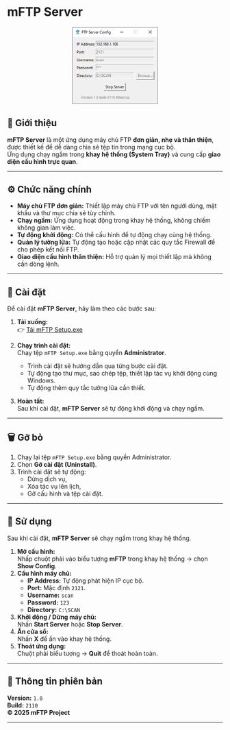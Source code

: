 # mFTP Server
<p align="center">
  <img src="app.png" alt="mFTP" width="200">
</p>

## 🧭 Giới thiệu

**mFTP Server** là một ứng dụng máy chủ FTP **đơn giản, nhẹ và thân thiện**, được thiết kế để dễ dàng chia sẻ tệp tin trong mạng cục bộ.  
Ứng dụng chạy ngầm trong **khay hệ thống (System Tray)** và cung cấp **giao diện cấu hình trực quan**.

---

## ⚙️ Chức năng chính

- **Máy chủ FTP đơn giản:** Thiết lập máy chủ FTP với tên người dùng, mật khẩu và thư mục chia sẻ tùy chỉnh.  
- **Chạy ngầm:** Ứng dụng hoạt động trong khay hệ thống, không chiếm không gian làm việc.  
- **Tự động khởi động:** Có thể cấu hình để tự động chạy cùng hệ thống.  
- **Quản lý tường lửa:** Tự động tạo hoặc cập nhật các quy tắc Firewall để cho phép kết nối FTP.  
- **Giao diện cấu hình thân thiện:** Hỗ trợ quản lý mọi thiết lập mà không cần dòng lệnh.

---

## 💾 Cài đặt

Để cài đặt **mFTP Server**, hãy làm theo các bước sau:

1. **Tải xuống:**  
   👉 [Tải mFTP Setup.exe](https://github.com/caophuocdanh/mFTP-Server/releases/download/v1.0/mFTP.Setup.exe)

2. **Chạy trình cài đặt:**  
   Chạy tệp `mFTP Setup.exe` bằng quyền **Administrator**.  
   - Trình cài đặt sẽ hướng dẫn qua từng bước cài đặt.  
   - Tự động tạo thư mục, sao chép tệp, thiết lập tác vụ khởi động cùng Windows.  
   - Tự động thêm quy tắc tường lửa cần thiết.

3. **Hoàn tất:**  
   Sau khi cài đặt, **mFTP Server** sẽ tự động khởi động và chạy ngầm.

---

## 🗑️ Gỡ bỏ

1. Chạy lại tệp `mFTP Setup.exe` bằng quyền Administrator.  
2. Chọn **Gỡ cài đặt (Uninstall)**.  
3. Trình cài đặt sẽ tự động:  
   - Dừng dịch vụ,  
   - Xóa tác vụ lên lịch,  
   - Gỡ cấu hình và tệp cài đặt.

---

## 🚀 Sử dụng

Sau khi cài đặt, **mFTP Server** sẽ chạy ngầm trong khay hệ thống.

1. **Mở cấu hình:**  
   Nhấp chuột phải vào biểu tượng **mFTP** trong khay hệ thống → chọn **Show Config**.  
2. **Cấu hình máy chủ:**  
   - **IP Address:** Tự động phát hiện IP cục bộ.  
   - **Port:** Mặc định `2121`.  
   - **Username:** `scan`  
   - **Password:** `123`  
   - **Directory:** `C:\SCAN`  
3. **Khởi động / Dừng máy chủ:**  
   Nhấn **Start Server** hoặc **Stop Server**.  
4. **Ẩn cửa sổ:**  
   Nhấn **X** để ẩn vào khay hệ thống.  
5. **Thoát ứng dụng:**  
   Chuột phải biểu tượng → **Quit** để thoát hoàn toàn.

---

## 🧾 Thông tin phiên bản

**Version:** `1.0`  
**Build:** `2110`  
**© 2025 mFTP Project**

---

